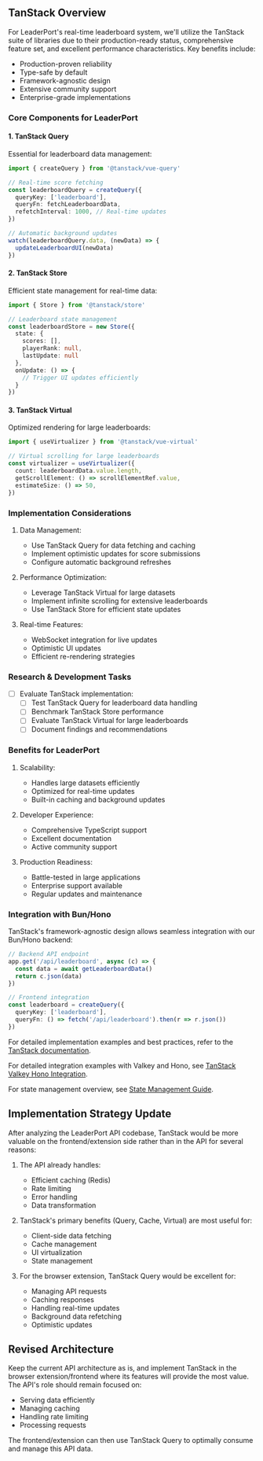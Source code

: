 ## TanStack Overview

For LeaderPort's real-time leaderboard system, we'll utilize the TanStack suite of libraries due to their production-ready status, comprehensive feature set, and excellent performance characteristics. Key benefits include:

- Production-proven reliability
- Type-safe by default
- Framework-agnostic design
- Extensive community support
- Enterprise-grade implementations

### Core Components for LeaderPort

#### 1. TanStack Query
Essential for leaderboard data management:
```typescript
import { createQuery } from '@tanstack/vue-query'

// Real-time score fetching
const leaderboardQuery = createQuery({
  queryKey: ['leaderboard'],
  queryFn: fetchLeaderboardData,
  refetchInterval: 1000, // Real-time updates
})

// Automatic background updates
watch(leaderboardQuery.data, (newData) => {
  updateLeaderboardUI(newData)
})
```

#### 2. TanStack Store
Efficient state management for real-time data:
```typescript
import { Store } from '@tanstack/store'

// Leaderboard state management
const leaderboardStore = new Store({
  state: {
    scores: [],
    playerRank: null,
    lastUpdate: null
  },
  onUpdate: () => {
    // Trigger UI updates efficiently
  }
})
```

#### 3. TanStack Virtual
Optimized rendering for large leaderboards:
```typescript
import { useVirtualizer } from '@tanstack/vue-virtual'

// Virtual scrolling for large leaderboards
const virtualizer = useVirtualizer({
  count: leaderboardData.value.length,
  getScrollElement: () => scrollElementRef.value,
  estimateSize: () => 50,
})
```

### Implementation Considerations

1. Data Management:
   - Use TanStack Query for data fetching and caching
   - Implement optimistic updates for score submissions
   - Configure automatic background refreshes

2. Performance Optimization:
   - Leverage TanStack Virtual for large datasets
   - Implement infinite scrolling for extensive leaderboards
   - Use TanStack Store for efficient state updates

3. Real-time Features:
   - WebSocket integration for live updates
   - Optimistic UI updates
   - Efficient re-rendering strategies

### Research & Development Tasks
- [ ] Evaluate TanStack implementation:
  - [ ] Test TanStack Query for leaderboard data handling
  - [ ] Benchmark TanStack Store performance
  - [ ] Evaluate TanStack Virtual for large leaderboards
  - [ ] Document findings and recommendations

### Benefits for LeaderPort
1. Scalability:
   - Handles large datasets efficiently
   - Optimized for real-time updates
   - Built-in caching and background updates

2. Developer Experience:
   - Comprehensive TypeScript support
   - Excellent documentation
   - Active community support

3. Production Readiness:
   - Battle-tested in large applications
   - Enterprise support available
   - Regular updates and maintenance

### Integration with Bun/Hono
TanStack's framework-agnostic design allows seamless integration with our Bun/Hono backend:
```typescript
// Backend API endpoint
app.get('/api/leaderboard', async (c) => {
  const data = await getLeaderboardData()
  return c.json(data)
})

// Frontend integration
const leaderboard = createQuery({
  queryKey: ['leaderboard'],
  queryFn: () => fetch('/api/leaderboard').then(r => r.json())
})
```

For detailed implementation examples and best practices, refer to the [TanStack documentation](https://tanstack.com/docs/latest).

For detailed integration examples with Valkey and Hono, see [TanStack Valkey Hono Integration](./tanstack-valkey-hono.md).

For state management overview, see [State Management Guide](./state-management.md).

## Implementation Strategy Update

After analyzing the LeaderPort API codebase, TanStack would be more valuable on the frontend/extension side rather than in the API for several reasons:

1. The API already handles:
   - Efficient caching (Redis)
   - Rate limiting
   - Error handling
   - Data transformation

2. TanStack's primary benefits (Query, Cache, Virtual) are most useful for:
   - Client-side data fetching
   - Cache management
   - UI virtualization
   - State management

3. For the browser extension, TanStack Query would be excellent for:
   - Managing API requests
   - Caching responses
   - Handling real-time updates
   - Background data refetching
   - Optimistic updates

## Revised Architecture

Keep the current API architecture as is, and implement TanStack in the browser extension/frontend where its features will provide the most value. The API's role should remain focused on:
- Serving data efficiently
- Managing caching
- Handling rate limiting
- Processing requests

The frontend/extension can then use TanStack Query to optimally consume and manage this API data.
